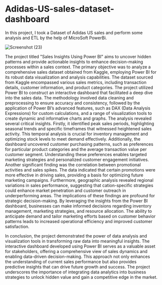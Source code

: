 # Adidas-US-sales-dataset-dashboard
In this project, I took a Dataset of Adidas US sales and perform some analysis and ETL by the help of MicroSoft PowerBi.


![Screenshot (23)](https://github.com/Ash0999/Adidas-US-sales-dataset-dashboard/assets/91678129/b8292479-4412-40f4-8636-af83f410b7fc)

The project titled "Sales Insights Using Power BI" aims to uncover hidden patterns and provide actionable insights to enhance decision-making processes within a sales context. The primary objective was to analyze a comprehensive sales dataset obtained from Kaggle, employing Power BI for its robust data visualization and analysis capabilities.
The dataset sourced from Kaggle encompassed various sales metrics, including transaction details, customer information, and product categories. The project utilized Power BI to construct an interactive dashboard that facilitated a deep dive into the sales data. The methodology involved data cleaning and preprocessing to ensure accuracy and consistency, followed by the application of Power BI’s advanced features, such as DAX (Data Analysis Expressions) for custom calculations, and a range of visualization tools to create dynamic and informative charts and graphs.
The analysis revealed several critical insights. Firstly, it identified peak sales periods, highlighting seasonal trends and specific timeframes that witnessed heightened sales activity. This temporal analysis is crucial for inventory management and optimizing stock levels to meet demand effectively. Additionally, the dashboard uncovered customer purchasing patterns, such as preferences for particular product categories and the average transaction value per customer segment. Understanding these preferences enables targeted marketing strategies and personalized customer engagement initiatives.
Another significant finding was the correlation between promotional activities and sales spikes. The data indicated that certain promotions were more effective in driving sales, providing a basis for optimizing future marketing campaigns. Furthermore, geographic analysis revealed regional variations in sales performance, suggesting that
cation-specific strategies could enhance market penetration and customer outreach in underperforming areas.
The implications of these findings are profound for strategic decision-making. By leveraging the insights from the Power BI dashboard, businesses can make informed decisions regarding inventory management, marketing strategies, and resource allocation. The ability to anticipate demand and tailor marketing efforts based on customer behavior patterns leads to increased operational efficiency and improved customer satisfaction.

In conclusion, the project demonstrated the power of data analysis and visualization tools in transforming raw data into meaningful insights. The interactive dashboard developed using Power BI serves as a valuable asset for stakeholders, offering a comprehensive view of sales dynamics and enabling data-driven decision-making. This approach not only enhances the understanding of current sales performance but also provides predictive insights that can drive future growth and success. The project underscores the importance of integrating data analytics into business strategies to unlock hidden value and gain a competitive edge in the market.
